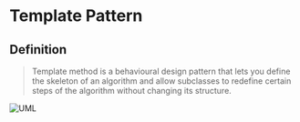 # Template Pattern

## Definition

> Template method is a behavioural design pattern that lets you define the skeleton of an algorithm and allow subclasses to redefine certain steps of the algorithm without changing its structure.


![UML](https://upload.wikimedia.org/wikipedia/commons/2/2a/W3sDesign_Template_Method_Design_Pattern_UML.jpg)
